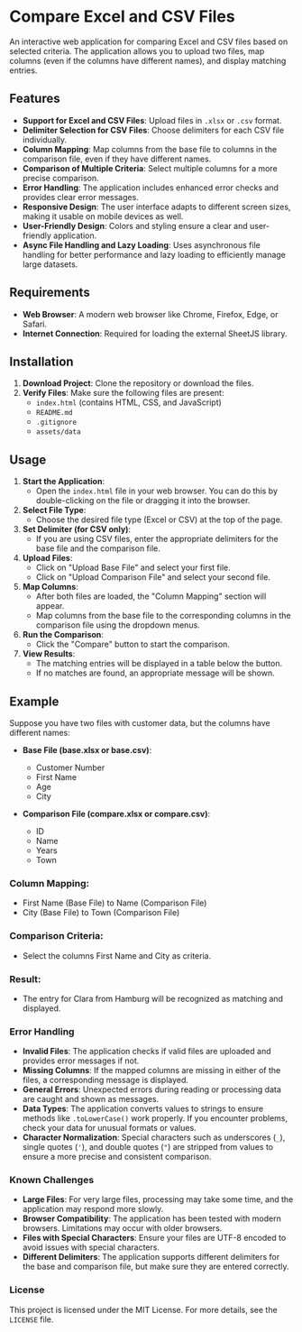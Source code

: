# Compare Excel and CSV Files

An interactive web application for comparing Excel and CSV files based on selected criteria. The application allows you to upload two files, map columns (even if the columns have different names), and display matching entries.

## Features

- **Support for Excel and CSV Files**: Upload files in `.xlsx` or `.csv` format.
- **Delimiter Selection for CSV Files**: Choose delimiters for each CSV file individually.
- **Column Mapping**: Map columns from the base file to columns in the comparison file, even if they have different names.
- **Comparison of Multiple Criteria**: Select multiple columns for a more precise comparison.
- **Error Handling**: The application includes enhanced error checks and provides clear error messages.
- **Responsive Design**: The user interface adapts to different screen sizes, making it usable on mobile devices as well.
- **User-Friendly Design**: Colors and styling ensure a clear and user-friendly application.
- **Async File Handling and Lazy Loading**: Uses asynchronous file handling for better performance and lazy loading to efficiently manage large datasets.

## Requirements

- **Web Browser**: A modern web browser like Chrome, Firefox, Edge, or Safari.
- **Internet Connection**: Required for loading the external SheetJS library.

## Installation

1. **Download Project**: Clone the repository or download the files.
2. **Verify Files**: Make sure the following files are present:
    - `index.html` (contains HTML, CSS, and JavaScript)
    - `README.md`
    - `.gitignore`
    - `assets/data`

## Usage

1. **Start the Application**:
    - Open the `index.html` file in your web browser. You can do this by double-clicking on the file or dragging it into the browser.
2. **Select File Type**:
    - Choose the desired file type (Excel or CSV) at the top of the page.
3. **Set Delimiter (for CSV only)**:
    - If you are using CSV files, enter the appropriate delimiters for the base file and the comparison file.
4. **Upload Files**:
    - Click on "Upload Base File" and select your first file.
    - Click on "Upload Comparison File" and select your second file.
5. **Map Columns**:
    - After both files are loaded, the "Column Mapping" section will appear.
    - Map columns from the base file to the corresponding columns in the comparison file using the dropdown menus.
6. **Run the Comparison**:
    - Click the "Compare" button to start the comparison.
7. **View Results**:
    - The matching entries will be displayed in a table below the button.
    - If no matches are found, an appropriate message will be shown.

## Example

Suppose you have two files with customer data, but the columns have different names:

- **Base File (base.xlsx or base.csv)**:
    - Customer Number
    - First Name
    - Age
    - City

- **Comparison File (compare.xlsx or compare.csv)**:
    - ID
    - Name
    - Years
    - Town

### Column Mapping:

- First Name (Base File) to Name (Comparison File)
- City (Base File) to Town (Comparison File)

### Comparison Criteria:

- Select the columns First Name and City as criteria.

### Result:

- The entry for Clara from Hamburg will be recognized as matching and displayed.

### Error Handling

- **Invalid Files**: The application checks if valid files are uploaded and provides error messages if not.
- **Missing Columns**: If the mapped columns are missing in either of the files, a corresponding message is displayed.
- **General Errors**: Unexpected errors during reading or processing data are caught and shown as messages.
- **Data Types**: The application converts values to strings to ensure methods like `.toLowerCase()` work properly. If you encounter problems, check your data for unusual formats or values.
- **Character Normalization**: Special characters such as underscores (`_`), single quotes (`'`), and double quotes (`"`) are stripped from values to ensure a more precise and consistent comparison.

### Known Challenges

- **Large Files**: For very large files, processing may take some time, and the application may respond more slowly.
- **Browser Compatibility**: The application has been tested with modern browsers. Limitations may occur with older browsers.
- **Files with Special Characters**: Ensure your files are UTF-8 encoded to avoid issues with special characters.
- **Different Delimiters**: The application supports different delimiters for the base and comparison file, but make sure they are entered correctly.

### License

This project is licensed under the MIT License. For more details, see the `LICENSE` file.